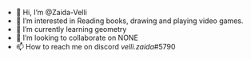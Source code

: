 - 👋 Hi, I’m @Zaida-Velli
- 👀 I’m interested in Reading books, drawing and playing video games.
- 🌱 I’m currently learning geometry
- 💞️ I’m looking to collaborate on NONE
- 📫 How to reach me on discord _velli.zaida_#5790
